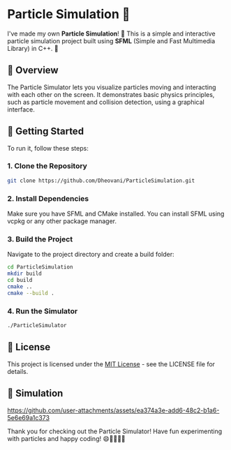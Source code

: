 ﻿# Particle Simulation 🌟
I've made my own **Particle Simulation**! 🎉 This is a simple and interactive particle simulation project built using **SFML** (Simple and Fast Multimedia Library) in C++. 🚀

## 📜 Overview
The Particle Simulator lets you visualize particles moving and interacting with each other on the screen. It demonstrates basic physics principles, such as particle movement and collision detection, using a graphical interface.

## 🚀 Getting Started
To run it, follow these steps:

### 1. Clone the Repository

```bash
git clone https://github.com/Dheovani/ParticleSimulation.git
```

### 2. Install Dependencies
Make sure you have SFML and CMake installed. You can install SFML using vcpkg or any other package manager.

### 3. Build the Project
Navigate to the project directory and create a build folder:

```bash
cd ParticleSimulation
mkdir build
cd build
cmake ..
cmake --build .
```

### 4. Run the Simulator

```bash
./ParticleSimulator
```

## 📝 License
This project is licensed under the [MIT License](LICENSE.txt) - see the LICENSE file for details.

## 📼 Simulation
https://github.com/user-attachments/assets/ea374a3e-add6-48c2-b1a6-5e6e69a1c373

Thank you for checking out the Particle Simulator! Have fun experimenting with particles and happy coding! 😄👨‍💻👩‍💻
